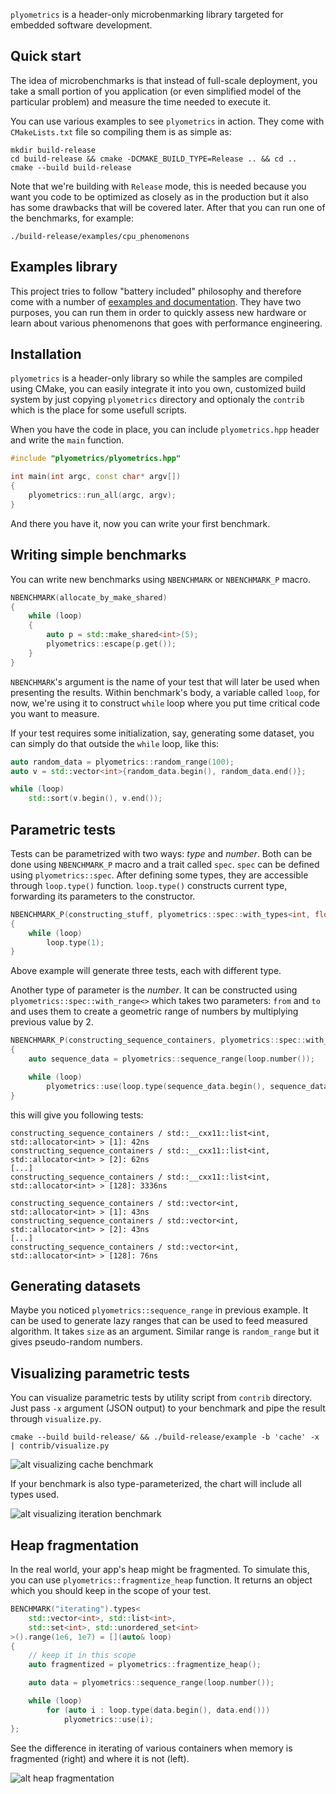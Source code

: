 `plyometrics` is a header-only microbenmarking library targeted for embedded software development.


Quick start
-----------
The idea of microbenchmarks is that instead of full-scale deployment, you take a small portion of you application (or even simplified model of the particular problem) and measure the time needed to execute it.

You can use various examples to see `plyometrics` in action. They come with `CMakeLists.txt` file so compiling them is as simple as:

```
mkdir build-release
cd build-release && cmake -DCMAKE_BUILD_TYPE=Release .. && cd ..
cmake --build build-release
```

Note that we're building with `Release` mode, this is needed because you want you code to be optimized as closely as in the production but it also has some drawbacks that will be covered later. After that you can run one of the benchmarks, for example:

```
./build-release/examples/cpu_phenomenons
```


Examples library
----------------
This project tries to follow "battery included" philosophy and therefore come with a number of [eexamples and documentation](examples/). They have two purposes, you can run them in order to quickly assess new hardware or learn about various phenomenons that goes with performance engineering.


Installation
------------
`plyometrics` is a header-only library so while the samples are compiled using CMake, you can easily integrate it into you own, customized build system by just copying `plyometrics` directory and optionaly the `contrib` which is the place for some usefull scripts.

When you have the code in place, you can include `plyometrics.hpp` header and write the `main` function.

```cpp
#include "plyometrics/plyometrics.hpp"

int main(int argc, const char* argv[])
{
    plyometrics::run_all(argc, argv);
}
```

And there you have it, now you can write your first benchmark.


Writing simple benchmarks
-------------------------
You can write new benchmarks using `NBENCHMARK` or `NBENCHMARK_P` macro.

```cpp
NBENCHMARK(allocate_by_make_shared)
{
    while (loop)
    {
        auto p = std::make_shared<int>(5);
        plyometrics::escape(p.get());
    }
}
```

`NBENCHMARK`'s argument is the name of your test that will later be used when presenting the results. Within benchmark's body, a variable called `loop`, for now, we're using it to construct `while` loop where you put time critical code you want to measure.

If your test requires some initialization, say, generating some dataset, you can simply do that outside the `while` loop, like this:

```cpp
auto random_data = plyometrics::random_range(100);
auto v = std::vector<int>{random_data.begin(), random_data.end()};

while (loop)
    std::sort(v.begin(), v.end());
```

Parametric tests
----------------
Tests can be parametrized with two ways: *type* and *number*. Both can be done using `NBENCHMARK_P` macro and a trait called `spec`. `spec` can be defined using `plyometrics::spec`. After defining some types, they are accessible through `loop.type()` function. `loop.type()` constructs current type, forwarding its parameters to the constructor.

```cpp
NBENCHMARK_P(constructing_stuff, plyometrics::spec::with_types<int, float, Widget>)
{
    while (loop)
        loop.type(1);
}
```

Above example will generate three tests, each with different type.

Another type of parameter is the *number*. It can be constructed using `plyometrics::spec::with_range<>` which takes two parameters: `from` and `to` and uses them to create a geometric range of numbers by multiplying previous value by 2.

```cpp
NBENCHMARK_P(constructing_sequence_containers, plyometrics::spec::with_types<std::vector<int>, std::list<int>>::with_range<1, 128>)
{
    auto sequence_data = plyometrics::sequence_range(loop.number());

    while (loop)
        plyometrics::use(loop.type(sequence_data.begin(), sequence_data.end()));
}
```

this will give you following tests:

```
constructing_sequence_containers / std::__cxx11::list<int, std::allocator<int> > [1]: 42ns
constructing_sequence_containers / std::__cxx11::list<int, std::allocator<int> > [2]: 62ns
[...]
constructing_sequence_containers / std::__cxx11::list<int, std::allocator<int> > [128]: 3336ns

constructing_sequence_containers / std::vector<int, std::allocator<int> > [1]: 43ns
constructing_sequence_containers / std::vector<int, std::allocator<int> > [2]: 43ns
[...]
constructing_sequence_containers / std::vector<int, std::allocator<int> > [128]: 76ns
```


Generating datasets
-------------------
Maybe you noticed `plyometrics::sequence_range` in previous example. It can be used to generate lazy ranges that can be used to feed measured algorithm. It takes `size` as an argument. Similar range is `random_range` but it gives pseudo-random numbers.


Visualizing parametric tests
----------------------------
You can visualize parametric tests by utility script from `contrib` directory. Just pass `-x` argument (JSON output) to your benchmark and pipe the result through `visualize.py`.

```
cmake --build build-release/ && ./build-release/example -b 'cache' -x | contrib/visualize.py
```

![alt visualizing cache benchmark](screenshots/cache.png)

If your benchmark is also type-parameterized, the chart will include all types used.

![alt visualizing iteration benchmark](screenshots/iterating.png)


Heap fragmentation
------------------
In the real world, your app's heap might be fragmented. To simulate this, you can use `plyometrics::fragmentize_heap` function. It returns an object which you should keep in the scope of your test.

```cpp
BENCHMARK("iterating").types<
    std::vector<int>, std::list<int>,
    std::set<int>, std::unordered_set<int>
>().range(1e6, 1e7) = [](auto& loop)
{
    // keep it in this scope
    auto fragmentized = plyometrics::fragmentize_heap();

    auto data = plyometrics::sequence_range(loop.number());

    while (loop)
        for (auto i : loop.type(data.begin(), data.end()))
            plyometrics::use(i);
};
```

See the difference in iterating of various containers when memory is fragmented (right) and where it is not (left).

![alt heap fragmentation](screenshots/fragmentation.png)
